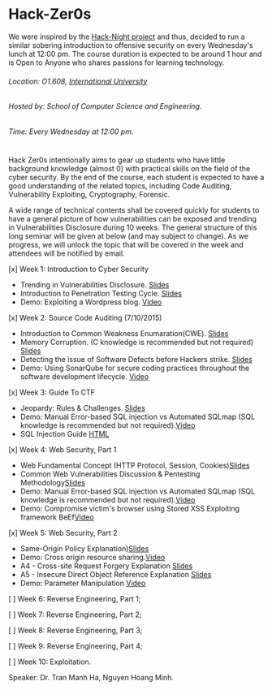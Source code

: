 # Hack-Zer0s

We were inspired by the [Hack-Night project](https://github.com/isislab/Hack-Night) and thus, decided to run a similar sobering introduction to offensive security on every Wednesday's lunch at 12:00 pm. The course duration is expected to be around 1 hour and is Open to Anyone who shares passions for learning technology.
###### Location: O1.608, [International University](https://www.google.com/maps/dir/''/hcmiu/data=!4m5!4m4!1m0!1m2!1m1!1s0x3174d8a415a9d221:0x550c2b41569376f9?sa=X&ved=0CJEBEPUXMAxqFQoTCIrt_vSjoMgCFcYejgod-ykOwQ)

###### Hosted by: School of Computer Science and Engineering.

######  Time: Every Wednesday at 12:00 pm.
#

Hack Zer0s intentionally aims to gear up students who have little background knowledge (almost 0) with practical skills on the field of the cyber security. By the end of the course, each student is expected to have a good understanding of the related topics, including Code Auditing, Vulnerability Exploiting, Cryptography, Forensic.

A wide range of technical contents shall be covered quickly for students to have a general picture of how vulnerabilities can be exposed and trending in Vulnerabilities Disclosure during 10 weeks. The general structure of this long seminar will be given at below (and may subject to change). As we progress, we will unlock the topic that will be covered in the week and attendees will be notified by email.

[x]  Week 1: Introduction to Cyber Security

* Trending in Vulnerabilities Disclosure. [Slides](http://slides.com/lala/deck/live#/)
* Introduction to Penetration Testing Cycle. [Slides](http://slides.com/lala/deck/live#/)
* Demo: Exploiting a Wordpress blog. [Video](https://www.youtube.com/watch?v=4FoBX1m8VFA&feature=youtu.be)

[x] Week 2: Source Code Auditing (7/10/2015)

* Introduction to Common Weakness Enumaration(CWE). [Slides](Week2-SrcCodeAuditing/presentation/index.html)
* Memory Corruption. (C knowledge is recommended but not required) [Slides](Week2-SrcCodeAuditing/presentation/index.html)
* Detecting the issue of Software Defects before Hackers strike.  [Slides](Week2-SrcCodeAuditing/presentation/index.html)
* Demo: Using SonarQube for secure coding practices throughout the software development lifecycle. [Video](https://www.youtube.com/watch?v=2WJ1BmncUpw)

[x] Week 3: Guide To CTF
* Jeopardy: Rules & Challenges. [Slides](http://slides.com/lala/guide-to-ctf#/)
* Demo: Manual Error-based SQL injection vs Automated SQLmap (SQL knowledge is recommended but not required).[Video](https://youtu.be/GWQaHSU7ZNI)
* SQL Injection Guide [HTML](http://rpubs.com/LalaNg/sql-injection)

[x] Week 4: Web Security, Part 1
* Web Fundamental Concept (HTTP Protocol, Session, Cookies)[Slides](http://slides.com/lala/guide-to-web-pentest/live#/)
* Common Web Vulnerabilities Discussion & Pentesting Methodology[Slides](http://slides.com/lala/guide-to-web-pentest/live#/4)
* Demo: Manual Error-based SQL injection vs Automated SQLmap (SQL knowledge is recommended but not required).[Video](https://youtu.be/GWQaHSU7ZNI)
* Demo: Compromise victim's browser using Stored XSS Exploiting framework BeEf[Video](https://youtu.be/Ce53IGXyxRU)

[x] Week 5: Web Security, Part 2

* Same-Origin Policy Explanation)[Slides](http://slides.com/lala/guide-to-web-pentest/live#/8)
* Demo: Cross origin resource sharing.[Video](https://youtu.be/jtGkT7uDr4A)
* A4 - Cross-site Request Forgery Explanation [Slides](http://slides.com/lala/guide-to-web-pentest/live#/9)
* A5 - Insecure Direct Object Reference Explanation [Slides](http://slides.com/lala/guide-to-web-pentest/live#/10)
* Demo: Parameter Manipulation [Video](https://youtu.be/jtGkT7uDr4A?t=3m58s)

[ ] Week 6: Reverse Engineering, Part 1;

[ ] Week 7: Reverse Engineering, Part 2;

[ ] Week 8: Reverse Engineering, Part 3;

[ ] Week 9: Reverse Engineering, Part 4;

[ ] Week 10: Exploitation.

Speaker: Dr. Tran Manh Ha, Nguyen Hoang Minh.
